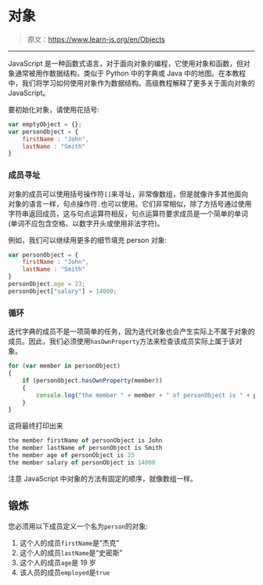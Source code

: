 # 对象

> 原文：<https://www.learn-js.org/en/Objects>

* * *

JavaScript 是一种函数式语言，对于面向对象的编程，它使用对象和函数，但对象通常被用作数据结构，类似于 Python 中的字典或 Java 中的地图。在本教程中，我们将学习如何使用对象作为数据结构。高级教程解释了更多关于面向对象的 JavaScript。

要初始化对象，请使用花括号:

```js
var emptyObject = {};
var personObject = {
    firstName : "John",
    lastName : "Smith"
} 
```

### 成员寻址

对象的成员可以使用括号操作符`[]`来寻址，非常像数组，但是就像许多其他面向对象的语言一样，句点操作符`.`也可以使用。它们非常相似，除了方括号通过使用字符串返回成员，这与句点运算符相反，句点运算符要求成员是一个简单的单词(单词不应包含空格、以数字开头或使用非法字符)。

例如，我们可以继续用更多的细节填充 person 对象:

```js
var personObject = {
    firstName : "John",
    lastName : "Smith"
}
personObject.age = 23;
personObject["salary"] = 14000; 
```

### 循环

迭代字典的成员不是一项简单的任务，因为迭代对象也会产生实际上不属于对象的成员。因此，我们必须使用`hasOwnProperty`方法来检查该成员实际上属于该对象。

```js
for (var member in personObject)
{
    if (personObject.hasOwnProperty(member))
    {
        console.log("the member " + member + " of personObject is " + personObject[member])
    }
} 
```

这将最终打印出来

```js
the member firstName of personObject is John
the member lastName of personObject is Smith
the member age of personObject is 23
the member salary of personObject is 14000 
```

注意 JavaScript 中对象的方法有固定的顺序，就像数组一样。

## 锻炼

您必须用以下成员定义一个名为`person`的对象:

1.  这个人的成员`firstName`是“杰克”
2.  这个人的成员`lastName`是“史密斯”
3.  这个人的成员`age`是 19 岁
4.  该人员的成员`employed`是`true`